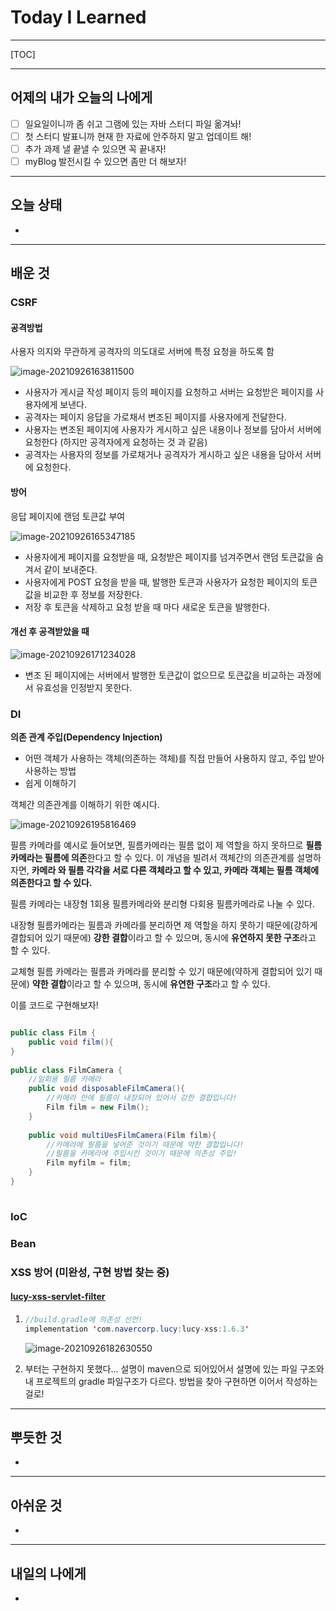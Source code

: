 <h1>Today I Learned</h1>

----------

[TOC]

-------------------------

## 어제의 내가 오늘의 나에게

- [ ] 일요일이니까 좀 쉬고 그램에 있는 자바 스터디 파일 옮겨놔!
- [ ] 첫 스터디 발표니까 현재 한 자료에 안주하지 말고 업데이트 해!
- [ ] 추가 과제 낼 끝낼 수 있으면 꼭 끝내자!
- [ ] myBlog 발전시킬 수 있으면 좀만 더 해보자!

---------------------------------

## 오늘 상태

  - 

--------------------------------

## 배운 것

### CSRF ###

#### 공격방법 

사용자 의지와 무관하게 공격자의 의도대로 서버에 특정 요청을 하도록 함

![image-20210926163811500](C:\Users\9sanh\AppData\Roaming\Typora\typora-user-images\image-20210926163811500.png)

- 사용자가 게시글 작성 페이지 등의 페이지를 요청하고 서버는 요청받은 페이지를 사용자에게 보낸다.
-  공격자는 페이지 응답을 가로채서 변조된 페이지를 사용자에게 전달한다.
- 사용자는 변조된 페이지에 사용자가 게시하고 싶은 내용이나 정보를 담아서 서버에 요청한다 (하지만 공격자에게 요청하는 것 과 같음)
- 공격자는 사용자의 정보를 가로채거나 공격자가 게시하고 싶은 내용을 담아서 서버에 요청한다.

#### 방어

응답 페이지에 랜덤 토큰값 부여

![image-20210926165347185](C:\Users\9sanh\AppData\Roaming\Typora\typora-user-images\image-20210926165347185.png)

- 사용자에게 페이지를 요청받을 때, 요청받은 페이지를 넘겨주면서 랜덤 토큰값을 숨겨서 같이 보내준다.
- 사용자에게 POST 요청을 받을 때, 발행한 토큰과 사용자가 요청한 페이지의 토큰값을 비교한 후 정보를 저장한다.
- 저장 후 토큰을 삭제하고 요청 받을 때 마다 새로운 토큰을 발행한다.

#### 개선 후 공격받았을 때

![image-20210926171234028](C:\Users\9sanh\AppData\Roaming\Typora\typora-user-images\image-20210926171234028.png)

- 변조 된 페이지에는 서버에서 발행한 토큰값이 없으므로 토큰값을 비교하는 과정에서 유효성을 인정받지 못한다.



### DI

**의존 관계 주입(Dependency Injection)**

- 어떤 객체가 사용하는 객체(의존하는 객체)를 직접 만들어 사용하지 않고, 주입 받아 사용하는 방법
- 쉽게 이해하기

객체간 의존관계를 이해하기 위한 예시다.

![image-20210926195816469](C:\Users\9sanh\AppData\Roaming\Typora\typora-user-images\image-20210926195816469.png)

필름 카메라를 예시로 들어보면, 필름카메라는 필름 없이 제 역할을 하지 못하므로 **필름카메라는 필름에 의존**한다고 할 수 있다. 이 개념을 빌려서 객체간의 의존관계를 설명하자면, **카메라 와  필름 각각을 서로 다른 객체라고 할 수 있고,  카메라 객체는  필름 객체에 의존한다고 할 수 있다.**

필름 카메라는 내장형 1회용 필름카메라와 분리형 다회용 필름카메라로 나눌 수 있다. 

내장형 필름카메라는 필름과 카메라를 분리하면 제 역할을 하지 못하기 때문에(강하게 결합되어 있기 때문에) **강한 결합**이라고 할 수 있으며, 동시에 **유연하지 못한 구조**라고 할 수 있다.

교체형 필름 카메라는 필름과 카메라를 분리할 수 있기 때문에(약하게 결합되어 있기 때문에) **약한 결합**이라고 할 수 있으며, 동시에 **유연한 구조**라고 할 수 있다. 

이를 코드로 구현해보자!

``` java

public class Film {
    public void film(){
}
   
public class FilmCamera {
    //일회용 필름 카메라
    public void disposableFilmCamera(){
        //카메라 안에 필름이 내장되어 있어서 강한 결합입니다!
        Film film = new Film();
    }
    
    public void multiUesFilmCamera(Film film){
        //카메라에 필름을 넣어준 것이기 때문에 약한 결합입니다!
        //필름을 카메라에 주입시킨 것이기 때문에 의존성 주입!
        Film myfilm = film;
    }
}
    
```



### IoC



### Bean



### XSS 방어 (미완성, 구현 방법 찾는 중)

#### **[lucy-xss-servlet-filter](https://github.com/naver/lucy-xss-servlet-filter)**

1. ```java
   //build.gradle에 의존성 선언!
   implementation 'com.navercorp.lucy:lucy-xss:1.6.3'
   ```

   ![image-20210926182630550](C:\Users\9sanh\AppData\Roaming\Typora\typora-user-images\image-20210926182630550.png)

2. 부터는 구현하지 못했다... 설명이 maven으로 되어있어서 설명에 있는 파일 구조와 내 프로젝트의 gradle 파일구조가 다르다. 방법을 찾아 구현하면 이어서 작성하는걸로!

------------------------------------

## 뿌듯한 것 ##

  - 

-------------------------------------

## 아쉬운 것 ##

  - 

-----------------------------------------

## 내일의 나에게 ##

  - 
